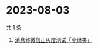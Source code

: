 # 2023-08-03

共 1 条

<!-- BEGIN ZHIHUSEARCH -->
<!-- 最后更新时间 Thu Aug 03 2023 07:06:20 GMT+0800 (China Standard Time) -->
1. [消息称微信正灰度测试「小绿书」](https://www.zhihu.com/search?q=消息称微信正灰度测试「小绿书」)
<!-- END ZHIHUSEARCH -->
